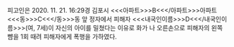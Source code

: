 피고인은 2020. 11. 21. 16:29경 김포시 <<<아파트>>>B<<</아파트>>>아파트 <<<동>>>C<<</동>>>동 앞 정자에서 피해자 <<<내국인이름>>>D<<</내국인이름>>>(여, 7세)이 자신의 아이를 밀쳤다는 이유로 화가 나 오른손으로 피해자의 왼쪽 뺨을 1회 때려 피해자에게 폭행을 가하였다.